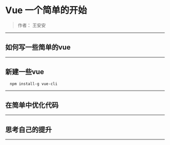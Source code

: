 # Vue 一个简单的开始

> 作者： 王安安





----

## 如何写一些简单的vue




----

## 新建一些vue

```
  npm install-g vue-cli
```

----

## 在简单中优化代码






----

## 思考自己的提升




----
